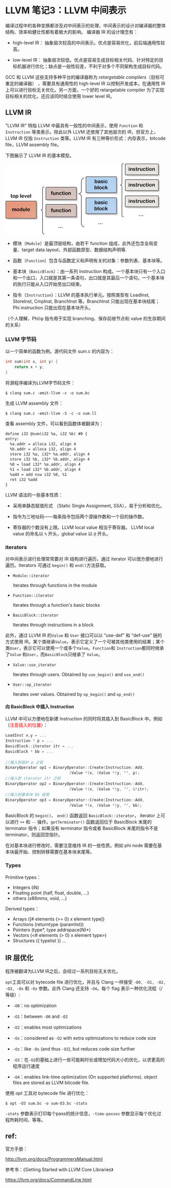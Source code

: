 
# LLVM 笔记3：LLVM 中间表示

编译过程中的各种变换都涉及对中间表示的处理，中间表示的设计对编译器的整体结构、效率和健壮性都有着极大的影响。
编译器 IR 的设计理念有：

- high-level IR： 抽象层次较高的中间表示。优点是容易优化，前后端通用性较高。

- low-level IR： 抽象层次较低。优点是容易生成目标相关代码、针对特定的目标机器进行优化；缺点是一般性较差，不利于对多个不同架构生成目标代码。

GCC 和 LLVM 这些支持多种平台的编译器称为 *retargetable compilers*（目标可重定的编译器） ，需要具有通用性的 high-level IR 以控制开发成本。在通用性 IR 上可以进行目标无关优化。另一方面，一个好的 retargetable compiler 为了实现目标相关的优化，还应该同时结合使用 lower level IR。

## LLVM IR

"LLVM IR" 特指 LLVM 中最具有一般性的中间表示，使用 `Function` 和 `Instruction` 等类表示。除此以外 LLVM 还使用了其他层次的 IR，但官方上，LLVM IR 仅指 `Instruction` 类等。LLVM IR 有三种等价形式：内存表示，bitcode file，LLVM assembly file。

下图展示了 LLVM IR 的基本模型。

![](llvm_IR_model.png)

- 模块（`Module`）是最顶层结构，由若干 function 组成，此外还包含全局变量、target data layout、外部函数原型、数据结构声明等.

- 函数（`Function`）包含与函数定义和声明有关的对象：参数列表、基本块等。

- 基本块（`BasicBlock`）：由一系列 Instruction 构成。一个基本块只有一个入口和一个出口，入口就是其第一条语句，出口就是其最后一个语句。一个基本块的执行只能从入口开始至出口结束。

- 指令（`Instruction`）：LLVM 的基本执行单元。按照类型有 LoadInst, StoreInst, CmpInst, BranchInst 等。BranchInst 只能出现在基本块结尾；Phi instruction 只能出现在基本块开头。

（个人理解，Phi/φ 指令用于实现 branching、保存前继节点和 value 的生存期间的关系）

### LLVM 字节码

以一个简单的函数为例。源代码文件 sum.c 的内容为：

```c++
int sum(int x, int y) {
	return x + y;
}
```

将源程序编译为LLVM字节码文件：

    $ clang sum.c -emit-llvm -c -o sum.bc

生成 LLVM assembly 文件：

    $ clang sum.c -emit-llvm -S -c -o sum.ll

查看 assembly 文件，可以看到函数体被翻译为：

```
define i32 @sum(i32 %a, i32 %b) #0 {
entry:
  %a.addr = alloca i32, align 4
  %b.addr = alloca i32, align 4
  store i32 %a, i32* %a.addr, align 4
  store i32 %b, i32* %b.addr, align 4
  %0 = load i32* %a.addr, align 4
  %1 = load i32* %b.addr, align 4
  %add = add nsw i32 %0, %1
  ret i32 %add
}
```

LLVM 语法的一些基本性质：

- 采用单静态赋值形式 （Static Single Assignment, SSA），易于分析和优化。

- 指令为三地址码——每条指令包括两个源操作数和一个目的操作数。

- 寄存器的个数没有上限。LLVM local value 相当于寄存器。
LLVM local value 的命名以 `%` 开头，global value 以 `@` 开头。

### iterators

对中间表示进行处理常常要对 IR 结构进行遍历，通过 iterator 可以很方便地进行遍历。Iterators 可通过 `begin()` 和 `end()`方法获取。

- `Module::iterator`

  Iterates through functions in the module

- `Function::iterator`

  Iterates through a function's basic blocks

- `BasicBlock::iterator`

  Iterates through instructions in a block

此外，通过 LLVM IR 的`Value` 和 `User` 接口可以以 “use-def” 和 “def-use” 链的方式使用 IR。某个类继承`Value`，表示它定义了一个可被其他类使用的结果；某个类`User`，表示它可以使用一个或多个`Value`。`Function`和
`Instruction`都同时继承了`Value` 和`User`，而`BasicBlock`只继承了
`Value`。

- `Value::use_iterator`

  Iterates through users. Obtained by `use_begin()` and `use_end()`

- `User::op_iterator`

  Iterates over values. Obtained by `op_begin()` and `op_end()`

#### 向 BasicBlock 中插入 Instruction

LLVM 中可以方便地在新建 Instruction 的同时将其插入到 BasicBlock 中。例如（<font color="red">注意插入的位置</font>）：

```c++
LoadInst x,y = ...
Instruction * p = ...
BasicBlock::iterator itr = ...
BasicBlock * bb = ...

//插入到指针 p 之前
BinaryOperator op1 = BinaryOperator::Create(Instruction::Add,
	 						(Value *)x, (Value *)y, "", p);
//插入到 iterator itr 之前
BinaryOperator op2 = BinaryOperator::Create(Instruction::Add,
	 						(Value *)x, (Value *)y, "", &*itr);
//插入到基本块 bb 结尾
BinaryOperator op3 = BinaryOperator::Create(Instruction::Add,
	 						(Value *)x, (Value *)y, "", bb);
```

BasicBlock 的 `begin()`、 `end()` 函数返回 `BasicBlock::iterator`，
iterator 上可以进行 `++` 和 `--` 操作。`getTerminator()` 函数返回位于 BasicBlock 末尾的 terminator 指令；如果没有 terminator 指令或者 BasicBlock 末尾的指令不是 terminator，则返回空指针。

在对基本块进行修改时，需要注意维持 IR 的一些性质。例如 phi node 需要在基本块最开始、控制转移需要在基本块末尾等。

### Types

Primitive types：

  - Integers (iN)
  - Floating point (half, float, double, ...)
  - others (x86mmx, void, ...)

Derived types：

  - Arrays  ([# elements (>= 0) x element type])
  - Functions (returntype (paramlist))
  - Pointers (type\*, type addrspace(N)\*)
  - Vectors (<# elements (> 0) x element type>)
  - Structures ({ typelist }) ...

## IR 层优化

程序被翻译为LLVM IR之后，会经过一系列目标无关优化。

`opt`工具可以对 bytecode file 进行优化，并且与 Clang 一样接受 `-O0, -O1, -O2, -O3, -Os` 和 `-Oz` 参数。此外 Clang 还支持 `-O4`。每个 flag 表示一种优化流程（/等级）:

- `-O0`：no optimization

- `-O1`：between `-O0` and `-O2`

- `-O2`：enables most optimizations

- `-Os`：considered as `-O2` with extra optimizations to reduce code size

- `-Oz`：like `-Os` (and thus `-O2`), but
reduces code size further

- `-O3`：在`-O2`的基础上进行一些可能耗时长或增加代码大小的优化，以求更高的程序运行速度

- `-O4`：enables link-time optimization (On supported platforms). object files are stored as LLVM bitcode file.

使用 opt 工具对 bytecode file 进行优化：

    $ opt -O3 sum.bc -o sum-O3.bc -stats

`-stats` 参数表示打印每个pass的统计信息，`-time-passes` 参数显示每个优化过程所耗时间，等等。


## ref:

官方手册：

http://llvm.org/docs/ProgrammersManual.html

参考书：《Getting Started with LLVM Core Libraries》

https://llvm.org/docs/CommandLine.html

<br/><br/>
